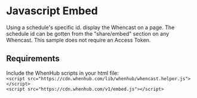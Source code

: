# Javascript Embed
Using a schedule's specific id. display the Whencast on a page. The schedule id can be gotten from the "share/embed" section on any Whencast. This sample does not require an Access Token. 

## Requirements  
Include the WhenHub scripts in your html file:  
`<script src="https://cdn.whenhub.com/lib/whenhub/whencast.helper.js"></script>`  
`<script src="https://cdn.whenhub.com/v1/embed.js"></script>`